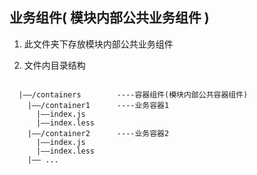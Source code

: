## 业务组件( 模块内部公共业务组件 )

1. 此文件夹下存放模块内部公共业务组件

2. 文件内目录结构

```base
  
  |——/containers        ----容器组件(模块内部公共容器组件)
    |——/container1      ----业务容器1
      |——index.js
      |——index.less
    |——/container2      ----业务容器2
      |——index.js
      |——index.less
    |—— ...

```